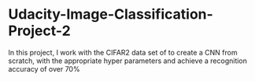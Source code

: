 # Udacity-Image-Classification-Project-2
In this project, I work with the CIFAR2 data set of to create a CNN from scratch, with the appropriate hyper parameters and achieve a recognition accuracy of over 70%
